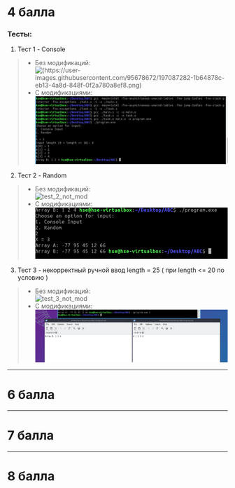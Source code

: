 # 4 балла

### Тесты:
1. Тест 1 - Console <br/>
 > * Без модификаций: <br/>
 > <img width="500" alt="(https://user-images.githubusercontent.com/95678672/197087282-1b64878c-eb13-4a8d-848f-0f2a780a8ef8.png)"> <br/>
 > * С модификациями: <br/>
 > <img width="500" alt="test_1_not_mod" src="https://github.com/AlexanderExp/Arc_Of_Comp_Sys_1/blob/main/Tests/Assembler_mod_test_Console.png"> <br/>
 
2. Тест 2 - Random <br/>
 > * Без модификаций: <br/>
 > <img width="500" alt="test_2_not_mod" src=""> <br/>
 > * С модификациями: <br/>
 > <img width="500" alt="test_2_mod" src="https://github.com/AlexanderExp/Arc_Of_Comp_Sys_1/blob/main/Tests/Assembler_mod_test_Random.png"> <br/>

3. Тест 3 - некорректный ручной ввод length = 25 ( при length <= 20 по условию ) <br/>
 > * Без модификаций: <br/>
 > <img width="500" alt="test_3_not_mod" src=""> <br/>
 > * С модификациями: <br/>
 > <img width="500" alt="test_3_mod" src="https://github.com/AlexanderExp/Arc_Of_Comp_Sys_1/blob/main/Tests/Assembler_mod_test_file.png"> <br/>

----

# 6 балла


----

# 7 балла


----

# 8 балла
